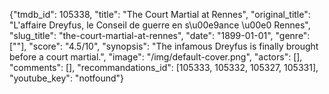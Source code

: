 {"tmdb_id": 105338, "title": "The Court Martial at Rennes", "original_title": "L'affaire Dreyfus, le Conseil de guerre en s\u00e9ance \u00e0 Rennes", "slug_title": "the-court-martial-at-rennes", "date": "1899-01-01", "genre": [""], "score": "4.5/10", "synopsis": "The infamous Dreyfus is finally brought before a court martial.", "image": "/img/default-cover.png", "actors": [], "comments": [], "recommandations_id": [105333, 105332, 105327, 105331], "youtube_key": "notfound"}